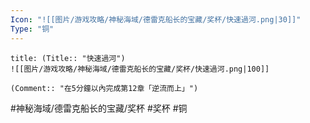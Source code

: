 ```yaml
---
Icon: "![[图片/游戏攻略/神秘海域/德雷克船长的宝藏/奖杯/快速過河.png|30]]"
Type: "铜"
---
```

```ad-common-bronze-trophy
title: (Title:: "快速過河")
![[图片/游戏攻略/神秘海域/德雷克船长的宝藏/奖杯/快速過河.png|100]]

(Comment:: "在5分鐘以內完成第12章「逆流而上」")
```

#神秘海域/德雷克船长的宝藏/奖杯 #奖杯 #铜
